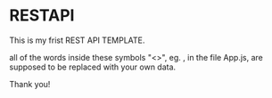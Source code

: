 # RESTAPI

This is my frist REST API TEMPLATE.

all of the words inside these symbols "<>", eg. <NAME>, in the file App.js, are supposed to be replaced with your own data.

Thank you!
